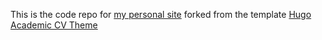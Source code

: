 This is the code repo for [my personal site](https://emalyvatne.github.io) forked from the template [Hugo Academic CV Theme](https://github.com/HugoBlox/theme-academic-cv)
